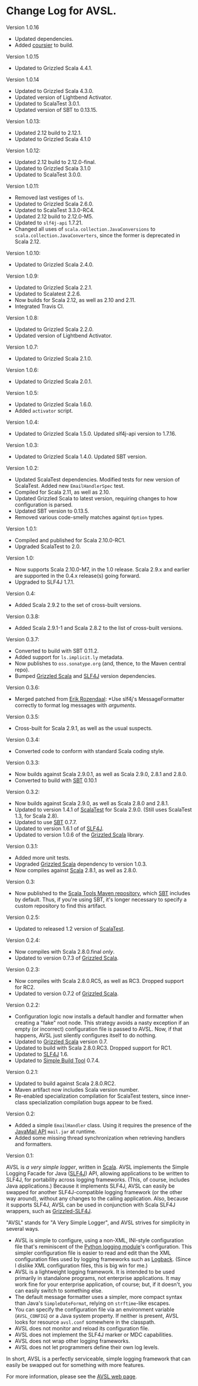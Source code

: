 # Change Log for AVSL.

Version 1.0.16

* Updated dependencies.
* Added [coursier](https://github.com/coursier/coursier) to build.

Version 1.0.15

* Updated to Grizzled Scala 4.4.1.

Version 1.0.14

* Updated to Grizzled Scala 4.3.0.
* Updated version of Lightbend Activator.
* Updated to ScalaTest 3.0.1.
* Updated version of SBT to 0.13.15.

Version 1.0.13:

* Updated 2.12 build to 2.12.1.
* Updated to Grizzled Scala 4.1.0

Version 1.0.12:

* Updated 2.12 build to 2.12.0-final.
* Updated to Grizzled Scala 3.1.0
* Updated to ScalaTest 3.0.0.

Version 1.0.11:

* Removed last vestiges of `ls`.
* Updated to Grizzled Scala 2.6.0.
* Updated to ScalaTest 3.3.0-RC4.
* Updated 2.12 build to 2.12.0-M5.
* Updated to `slf4j-api` 1.7.21.
* Changed all uses of `scala.collection.JavaConversions` to
  `scala.collection.JavaConverters`, since the former is deprecated in
  Scala 2.12.

Version 1.0.10:

* Updated to Grizzled Scala 2.4.0.

Version 1.0.9:

* Updated to Grizzled Scala 2.2.1.
* Updated to Scalatest 2.2.6.
* Now builds for Scala 2.12, as well as 2.10 and 2.11.
* Integrated Travis CI.

Version 1.0.8:

* Updated to Grizzled Scala 2.2.0.
* Updated version of Lightbend Activator.

Version 1.0.7:

* Updated to Grizzled Scala 2.1.0.

Version 1.0.6:

* Updated to Grizzled Scala 2.0.1.

Version 1.0.5:

* Updated to Grizzled Scala 1.6.0.
* Added `activator` script.

Version 1.0.4:

* Updated to Grizzled Scala 1.5.0. Updated slf4j-api version to 1.7.16.

Version 1.0.3:

* Updated to Grizzled Scala 1.4.0. Updated SBT version.

Version 1.0.2:

* Updated ScalaTest dependencies. Modified tests for new version of
  ScalaTest. Added new `EmailHandlerSpec` test.
* Compiled for Scala 2.11, as well as 2.10.
* Updated Grizzled Scala to latest version, requiring changes to how
  configuration is parsed.
* Updated SBT version to 0.13.5.
* Removed various code-smelly matches against `Option` types.

Version 1.0.1:

* Compiled and published for Scala 2.10.0-RC1.
* Upgraded ScalaTest to 2.0.

Version 1.0:

* Now supports Scala 2.10.0-M7, in the 1.0 release. Scala 2.9.x and
  earlier are supported in the 0.4.x release(s) going forward.
* Upgraded to SLF4J 1.7.1.

Version 0.4:

* Added Scala 2.9.2 to the set of cross-built versions.

Version 0.3.8:

* Added Scala 2.9.1-1 and Scala 2.8.2 to the list of cross-built versions.

Version 0.3.7:

* Converted to build with SBT 0.11.2.
* Added support for `ls.implicit.ly` metadata.
* Now publishes to `oss.sonatype.org` (and, thence, to the Maven central repo).
* Bumped [Grizzled Scala][] and [SLF4J][] version dependencies.

Version 0.3.6:

* Merged patched from [Erik Rozendaal](https://github.com/erikrozendaal):
  *Use slf4j's MessageFormatter correctly to format log messages with
  *arguments*.

Version 0.3.5:

* Cross-built for Scala 2.9.1, as well as the usual suspects.

Version 0.3.4:

* Converted code to conform with standard Scala coding style.

Version 0.3.3:

* Now builds against Scala 2.9.0.1, as well as Scala 2.9.0, 2.8.1 and 2.8.0.
* Converted to build with [SBT][] 0.10.1

Version 0.3.2:

* Now builds against Scala 2.9.0, as well as Scala 2.8.0 and 2.8.1.
* Updated to version 1.4.1 of [ScalaTest][] for Scala 2.9.0. (Still uses
  ScalaTest 1.3, for Scala 2.8).
* Updated to use [SBT][] 0.7.7.
* Updated to version 1.6.1 of of [SLF4J][].
* Updated to version 1.0.6 of the [Grizzled Scala][] library.

[ScalaTest]: http://www.scalatest.org/
[SBT]: http://code.google.com/p/simple-build-tool/
[SLF4J]: http://www.slf4j.org/
[Grizzled Scala]: http://software.clapper.org/grizzled-scala/

Version 0.3.1:

* Added more unit tests.
* Upgraded [Grizzled Scala][] dependency to version 1.0.3.
* Now compiles against [Scala][] 2.8.1, as well as 2.8.0.

[Grizzled Scala]: http://bmc.github.com/grizzled-scala/
[Scala]: http://www.scala-lang.org/



Version 0.3:

* Now published to the [Scala Tools Maven repository][], which [SBT][]
  includes by default. Thus, if you're using SBT, it's longer necessary to
  specify a custom repository to find this artifact.

[Scala Tools Maven repository]: http://www.scala-tools.org/repo-releases/
[SBT]: http://code.google.com/p/simple-build-tool/

Version 0.2.5:

* Updated to released 1.2 version of [ScalaTest][].

[ScalaTest]: http://scalatest.org/

Version 0.2.4:

* Now compiles with Scala 2.8.0.final *only*.
* Updated to version 0.7.3 of [Grizzled Scala][].

[Grizzled Scala]: http://bmc.github.com/grizzled-scala/

Version 0.2.3:

* Now compiles with Scala 2.8.0.RC5, as well as RC3. Dropped support for RC2.
* Updated to version 0.7.2 of [Grizzled Scala][].

[Grizzled Scala]: http://bmc.github.com/grizzled-scala/

Version 0.2.2:

* Configuration logic now installs a default handler and formatter when
  creating a "fake" root node. This strategy avoids a nasty exception if
  an empty (or incorrect) configuration file is passed to AVSL. Now, if
  that happens, AVSL just silently configures itself to do nothing.
* Updated to [Grizzled Scala][] version 0.7.
* Updated to build with Scala 2.8.0.RC3. Dropped support for RC1.
* Updated to [SLF4J][] 1.6.
* Updated to [Simple Build Tool][] 0.7.4.

[SLF4J]: http://slf4j.org/
[Simple Build Tool]: http://code.google.com/p/simple-build-tool
[Grizzled Scala]: http://bmc.github.com/grizzled-scala/

Version 0.2.1:

* Updated to build against Scala 2.8.0.RC2.
* Maven artifact now includes Scala version number.
* Re-enabled specialization compilation for ScalaTest testers, since
  inner-class specialization compilation bugs appear to be fixed.

Version 0.2:

* Added a simple `EmailHandler` class. Using it requires the presence of
  the [JavaMail API][] `mail.jar` at runtime.
* Added some missing thread synchronization when retrieving handlers and
  formatters.

[JavaMail API]: http://java.sun.com/products/javamail/

Version 0.1:

AVSL is *a very simple logger*, written in [Scala][]. AVSL implements the
Simple Logging Facade for Java ([SLF4J][]) API, allowing applications to be
written to SLF4J, for portability across logging frameworks. (This, of
course, includes Java applications.) Because it implements SLF4J, AVSL can
easily be swapped for another SLF4J-compatible logging framework (or the
other way around), without any changes to the calling application. Also,
because it supports SLF4J, AVSL can be used in conjunction with Scala SLF4J
wrappers, such as [Grizzled-SLF4J][].

"AVSL" stands for "A Very Simple Logger", and AVSL strives for simplicity
in several ways.

* AVSL is simple to configure, using a non-XML, INI-style configuration
  file that's reminiscent of the [Python logging module][]'s configuration.
  This simpler configuration file is easier to read and edit than the XML
  configuration files used by logging frameworks such as [Logback][].
  (Since I dislike XML configuration files, this is big win for me.)
* AVSL is a lightweight logging framework. It is intended to be used
  primarily in standalone programs, not enterprise applications. It may
  work fine for your enterprise application, of course; but, if it doesn't,
  you can easily switch to something else.
* The default message formatter uses a simpler, more compact syntax than
  Java's `SimpleDateFormat`, relying on `strftime`-like escapes.
* You can specify the configuration file via an environment variable
  (`AVSL_CONFIG`) or a Java system property. If neither is present, AVSL
  looks for resource `avsl.conf` somewhere in the classpath.
* AVSL does not monitor and reload its configuration file.
* AVSL does not implement the SLF4J marker or MDC capabilities.
* AVSL does not wrap other logging frameworks.
* AVSL does not let programmers define their own log levels.

In short, AVSL is a perfectly serviceable, simple logging framework that can
easily be swapped out for something with more features.

For more information, please see the [AVSL web page][].

[Logback]: http://logback.qos.ch/
[Scala]: http://www.scala-lang.org/
[AVSL web page]: http://bmc.github.com/avsl/
[Brian M. Clapper]: mailto:bmc@clapper.org
[SLF4J]: http://slf4j.org/
[Python logging module]: http://docs.python.org/library/logging.html
[Grizzled-SLF4J]: http://bmc.github.com/grizzled-slf4j/
